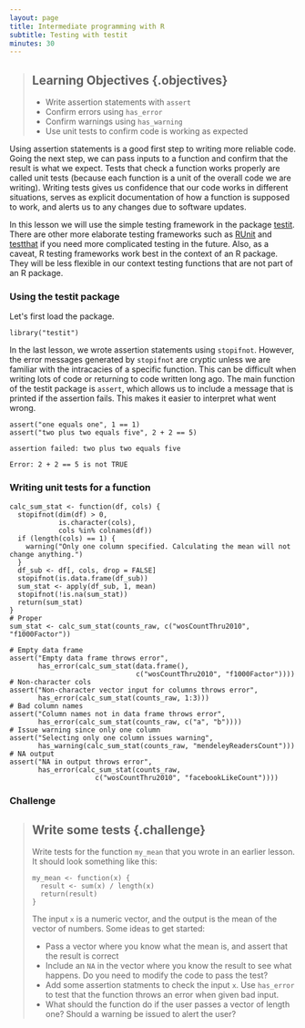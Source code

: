 ```yaml
---
layout: page
title: Intermediate programming with R
subtitle: Testing with testit
minutes: 30
---
```




> ## Learning Objectives {.objectives}
>
> * Write assertion statements with `assert`
> * Confirm errors using `has_error`
> * Confirm warnings using `has_warning`
> * Use unit tests to confirm code is working as expected

Using assertion statements is a good first step to writing more reliable code.
Going the next step, we can pass inputs to a function and confirm that the result is what we expect.
Tests that check a function works properly are called unit tests (because each function is a unit of the overall code we are writing).
Writing tests gives us confidence that our code works in different situations,
serves as explicit documentation of how a function is supposed to work,
and alerts us to any changes due to software updates.

In this lesson we will use the simple testing framework in the package [testit][].
There are other more elaborate testing frameworks such as [RUnit][] and [testthat][] if you need more complicated testing in the future.
Also, as a caveat, R testing frameworks work best in the context of an R package.
They will be less flexible in our context testing functions that are not part of an R package.

[testit]: https://cran.r-project.org/web/packages/testit/index.html
[RUnit]: https://cran.r-project.org/web/packages/RUnit/index.html
[testthat]: https://cran.r-project.org/web/packages/testthat/index.html




### Using the testit package

Let's first load the package.


~~~{.r}
library("testit")
~~~

In the last lesson, we wrote assertion statements using `stopifnot`.
However, the error messages generated by `stopifnot` are cryptic unless we are familiar with the intracacies of a specific function.
This can be difficult when writing lots of code or returning to code written long ago.
The main function of the testit package is `assert`, which allows us to include a message that is printed if the assertion fails.
This makes it easier to interpret what went wrong.


~~~{.r}
assert("one equals one", 1 == 1)
assert("two plus two equals five", 2 + 2 == 5)
~~~



~~~{.output}
assertion failed: two plus two equals five

~~~



~~~{.error}
Error: 2 + 2 == 5 is not TRUE

~~~

### Writing unit tests for a function


~~~{.r}
calc_sum_stat <- function(df, cols) {
  stopifnot(dim(df) > 0,
            is.character(cols),
            cols %in% colnames(df))
  if (length(cols) == 1) {
    warning("Only one column specified. Calculating the mean will not change anything.")
  }
  df_sub <- df[, cols, drop = FALSE]
  stopifnot(is.data.frame(df_sub))
  sum_stat <- apply(df_sub, 1, mean)
  stopifnot(!is.na(sum_stat))
  return(sum_stat)
}
# Proper
sum_stat <- calc_sum_stat(counts_raw, c("wosCountThru2010", "f1000Factor"))
~~~


~~~{.r}
# Empty data frame
assert("Empty data frame throws error",
       has_error(calc_sum_stat(data.frame(),
                               c("wosCountThru2010", "f1000Factor"))))
# Non-character cols
assert("Non-character vector input for columns throws error",
       has_error(calc_sum_stat(counts_raw, 1:3)))
# Bad column names
assert("Column names not in data frame throws error",
       has_error(calc_sum_stat(counts_raw, c("a", "b"))))
# Issue warning since only one column
assert("Selecting only one column issues warning",
       has_warning(calc_sum_stat(counts_raw, "mendeleyReadersCount")))
# NA output
assert("NA in output throws error",
       has_error(calc_sum_stat(counts_raw,
                     c("wosCountThru2010", "facebookLikeCount"))))
~~~



### Challenge

> ## Write some tests {.challenge}
>
> Write tests for the function `my_mean` that you wrote in an earlier lesson.
> It should look something like this:
>
> 
> ~~~{.r}
> my_mean <- function(x) {
>   result <- sum(x) / length(x)
>   return(result)
> }
> ~~~
> 
> The input `x` is a numeric vector, and the output is the mean of the vector of numbers.
> Some ideas to get started:
>
> * Pass a vector where you know what the mean is, and assert that the result is correct
> * Include an `NA` in the vector where you know the result to see what happens.
Do you need to modify the code to pass the test?
> * Add some assertion statments to check the input `x`.
> Use `has_error` to test that the function throws an error when given bad input.
> * What should the function do if the user passes a vector of length one?
> Should a warning be issued to alert the user?
